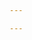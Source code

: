```yaml
---

---
```

<!-- get the script -->
<script type="text/javascript"
        src="../assets/js/myscript.js">
  </script>
